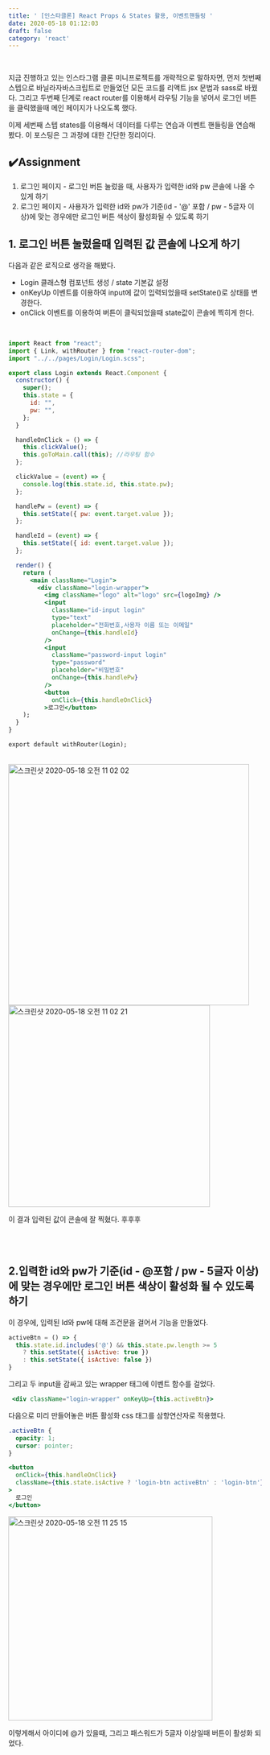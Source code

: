 ```yaml
---
title: ' [인스타클론] React Props & States 활용, 이벤트핸들링 '
date: 2020-05-18 01:12:03
draft: false
category: 'react'
---
```


<br>

지금 진행하고 있는 인스타그램 클론 미니프로젝트를 개략적으로 말하자면, 먼저 첫번째 스텝으로 바닐라자바스크립트로 만들었던 모든 코드를 리액트 jsx 문법과 sass로 바꿨다. 그리고 두번째 단계로 react router를 이용해서 라우팅 기능을 넣어서 로그인 버튼을 클릭했을때 메인 페이지가 나오도록 했다. <br>

이제 세번째 스텝 states를 이용해서 데이터를 다루는 연습과 이벤트 핸들링을 연습해봤다.
이 포스팅은 그 과정에 대한 간단한 정리이다.

## ✔️Assignment

1. 로그인 페이지 - 로그인 버튼 눌렀을 때, 사용자가 입력한 id와 pw 콘솔에 나올 수 있게 하기
2. 로그인 페이지 - 사용자가 입력한 id와 pw가 기준(id - '@' 포함 / pw - 5글자 이상)에 맞는 경우에만 로그인 버튼 색상이 활성화될 수 있도록 하기

## 1. 로그인 버튼 눌렀을때 입력된 값 콘솔에 나오게 하기

다음과 같은 로직으로 생각을 해봤다.

- Login 클래스형 컴포넌트 생성 / state 기본값 설정
- onKeyUp 이벤트를 이용하여 input에 값이 입력되었을때 setState()로 상태를 변경한다.
- onClick 이벤트를 이용하여 버튼이 클릭되었을때 state값이 콘솔에 찍히게 한다.

<br>

```jsx
import React from "react";
import { Link, withRouter } from "react-router-dom";
import "../../pages/Login/Login.scss";

export class Login extends React.Component {
  constructor() {
    super();
    this.state = {
      id: "",
      pw: "",
    };
  }

  handleOnClick = () => {
    this.clickValue();
    this.goToMain.call(this); //라우팅 함수
  };

  clickValue = (event) => {
    console.log(this.state.id, this.state.pw);
  };

  handlePw = (event) => {
    this.setState({ pw: event.target.value });
  };

  handleId = (event) => {
    this.setState({ id: event.target.value });
  };

  render() {
    return (
      <main className="Login">
        <div className="login-wrapper">
          <img className="logo" alt="logo" src={logoImg} />
          <input
            className="id-input login"
            type="text"
            placeholder="전화번호,사용자 이름 또는 이메일"
            onChange={this.handleId}
          />
          <input
            className="password-input login"
            type="password"
            placeholder="비밀번호"
            onChange={this.handlePw}
          />
          <button
            onClick={this.handleOnClick}
          >로그인</button>
    );
  }
}

export default withRouter(Login);
```

<br>

<img width="479" alt="스크린샷 2020-05-18 오전 11 02 02" src="https://user-images.githubusercontent.com/60246689/82167540-25fe7a80-98f7-11ea-918d-afc9c5d28e77.png">

<img width="401" alt="스크린샷 2020-05-18 오전 11 02 21" src="https://user-images.githubusercontent.com/60246689/82167571-37478700-98f7-11ea-9aca-d7ae1d0ff688.png">

이 결과 입력된 값이 콘솔에 잘 찍혔다. 후후후

<br>
<br>

## 2.입력한 id와 pw가 기준(id - @포함 / pw - 5글자 이상)에 맞는 경우에만 로그인 버튼 색상이 활성화 될 수 있도록 하기

이 경우에, 입력된 Id와 pw에 대해 조건문을 걸어서 기능을 만들었다.

```jsx
activeBtn = () => {
  this.state.id.includes('@') && this.state.pw.length >= 5
    ? this.setState({ isActive: true })
    : this.setState({ isActive: false })
}
```

그리고 두 input을 감싸고 있는 wrapper 태그에 이벤트 함수를 걸었다.

```jsx
 <div className="login-wrapper" onKeyUp={this.activeBtn}>
```

다음으로 미리 만들어놓은 버튼 활성화 css 태그를 삼항연산자로 적용했다.

```css
.activeBtn {
  opacity: 1;
  cursor: pointer;
}
```

```jsx
<button
  onClick={this.handleOnClick}
  className={this.state.isActive ? 'login-btn activeBtn' : 'login-btn'}
>
  로그인
</button>
```

<img width="406" alt="스크린샷 2020-05-18 오전 11 25 15" src="https://user-images.githubusercontent.com/60246689/82168676-47ad3100-98fa-11ea-8b69-d8f015536de9.png">

이렇게해서 아이디에 @가 있을때, 그리고 패스워드가 5글자 이상일때 버튼이 활성화 되었다.

<br>
<br>
